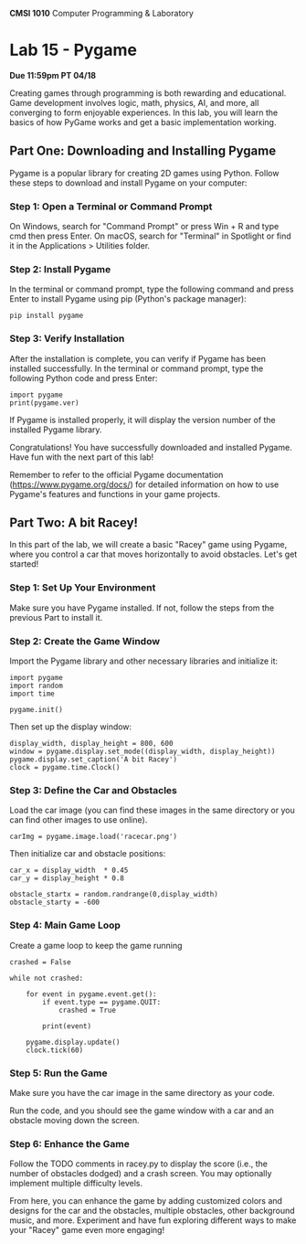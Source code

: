 **CMSI 1010** Computer Programming & Laboratory

# Lab 15 - Pygame
**Due 11:59pm PT 04/18**


Creating games through programming is both rewarding and educational. Game development involves logic, math, physics, AI, and more, all converging to form enjoyable experiences. In this lab, you will learn the basics of how PyGame works and get a basic implementation working. 


## Part One: Downloading and Installing Pygame

Pygame is a popular library for creating 2D games using Python. Follow these steps to download and install Pygame on your computer:


### Step 1: Open a Terminal or Command Prompt

On Windows, search for "Command Prompt" or press Win + R and type cmd then press Enter. On macOS, search for "Terminal" in Spotlight or find it in the Applications > Utilities folder.

### Step 2: Install Pygame

In the terminal or command prompt, type the following command and press Enter to install Pygame using pip (Python's package manager):

```
pip install pygame

```
### Step 3: Verify Installation

After the installation is complete, you can verify if Pygame has been installed successfully. In the terminal or command prompt, type the following Python code and press Enter:

```
import pygame
print(pygame.ver)
```

If Pygame is installed properly, it will display the version number of the installed Pygame library.

Congratulations! You have successfully downloaded and installed Pygame. Have fun with the next part of this lab!

Remember to refer to the official Pygame documentation (https://www.pygame.org/docs/) for detailed information on how to use Pygame's features and functions in your game projects.

## Part Two: A bit Racey!

In this part of the lab, we will create a basic "Racey" game using Pygame, where you control a car that moves horizontally to avoid obstacles. Let's get started!

### Step 1: Set Up Your Environment

Make sure you have Pygame installed. If not, follow the steps from the previous Part to install it.

### Step 2: Create the Game Window

Import the Pygame library and other necessary libraries and initialize it:

```
import pygame
import random
import time

pygame.init()
```
Then set up the display window:

```
display_width, display_height = 800, 600
window = pygame.display.set_mode((display_width, display_height))
pygame.display.set_caption('A bit Racey')
clock = pygame.time.Clock()
```

### Step 3: Define the Car and Obstacles

Load the car image (you can find these images in the same directory or you can find other images to use online).

```
carImg = pygame.image.load('racecar.png')
```

Then initialize car and obstacle positions:

```
car_x = display_width  * 0.45
car_y = display_height * 0.8

obstacle_startx = random.randrange(0,display_width)
obstacle_starty = -600
```

### Step 4: Main Game Loop

Create a game loop to keep the game running

```
crashed = False

while not crashed:

    for event in pygame.event.get():
        if event.type == pygame.QUIT:
            crashed = True

        print(event)

    pygame.display.update()
    clock.tick(60)
```

### Step 5: Run the Game

Make sure you have the car image in the same directory as your code.

Run the code, and you should see the game window with a car and an obstacle moving down the screen.

### Step 6: Enhance the Game

Follow the TODO comments in racey.py to display the score (i.e., the number of obstacles dodged) and a crash screen. You may optionally implement multiple difficulty levels.

From here, you can enhance the game by adding customized colors and designs for the car and the obstacles, multiple obstacles, other background music, and more. Experiment and have fun exploring different ways to make your "Racey" game even more engaging!
